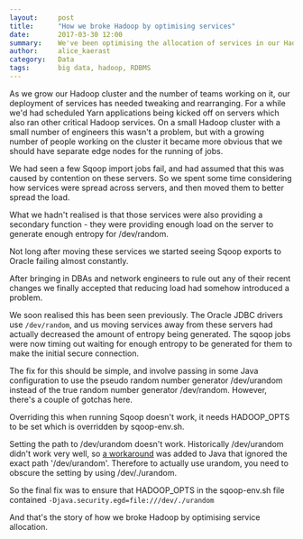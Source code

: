 ```yaml
---
layout:     post
title:      "How we broke Hadoop by optimising services"
date:       2017-03-30 12:00
summary:    We've been optimising the allocation of services in our Hadoop cluster recently.  It turns out a quiet Hadoop gateway server is a bad one.
author:     alice_kaerast
category:   Data
tags:       big data, hadoop, RDBMS
---
```


As we grow our Hadoop cluster and the number of teams working on it, our deployment of services has needed tweaking and rearranging.  For a while we'd had scheduled Yarn applications being kicked off on servers which also ran other critical Hadoop services.  On a small Hadoop cluster with a small number of engineers this wasn't a problem, but with a growing number of people working on the cluster it became more obvious that we should have separate edge nodes for the running of jobs.

We had seen a few Sqoop import jobs fail, and had assumed that this was caused by contention on these servers.  So we spent some time considering how services were spread across servers, and then moved them to better spread the load.

What we hadn't realised is that those services were also providing a secondary function - they were providing enough load on the server to generate enough entropy for /dev/random.

Not long after moving these services we started seeing Sqoop exports to Oracle failing almost constantly.

After bringing in DBAs and network engineers to rule out any of their recent changes we finally accepted that reducing load had somehow introduced a problem.

We soon realised this has been seen previously.  The Oracle JDBC drivers use `/dev/random`, and us moving services away from these servers had actually decreased the amount of entropy being generated.  The sqoop jobs were now timing out waiting for enough entropy to be generated for them to make the initial secure connection.

The fix for this should be simple, and involve passing in some Java configuration to use the pseudo random number generator /dev/urandom instead of the true random number generator /dev/random.  However, there's a couple of gotchas here.

Overriding this when running Sqoop doesn't work, it needs HADOOP_OPTS to be set which is overridden by sqoop-env.sh.

Setting the path to /dev/urandom doesn't work.  Historically /dev/urandom didn't work very well, so [a workaround](https://bugs.openjdk.java.net/browse/JDK-6202721) was added to Java that ignored the exact path '/dev/urandom'.  Therefore to actually use urandom, you need to obscure the setting by using /dev/./urandom.

So the final fix was to ensure that HADOOP_OPTS in the sqoop-env.sh file contained `-Djava.security.egd=file:///dev/./urandom`

And that's the story of how we broke Hadoop by optimising service allocation.
